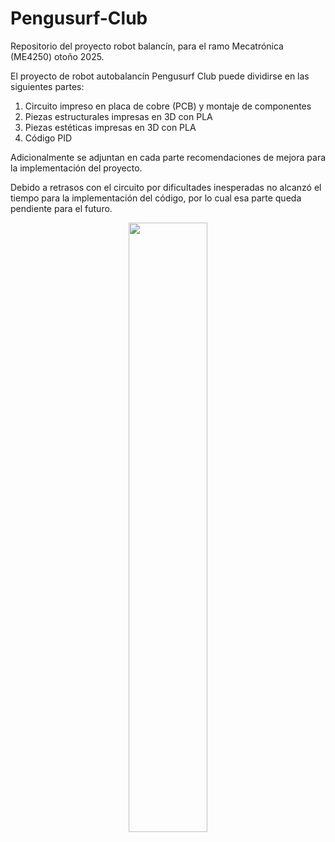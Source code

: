 # Pengusurf-Club
Repositorio del proyecto robot balancín, para el ramo Mecatrónica (ME4250) otoño 2025.

El proyecto de robot autobalancín Pengusurf Club puede dividirse en las siguientes partes:

1) Circuito impreso en placa de cobre (PCB) y montaje de componentes
2) Piezas estructurales impresas en 3D con PLA
3) Piezas estéticas impresas en 3D con PLA
4) Código PID

Adicionalmente se adjuntan en cada parte recomendaciones de mejora para la implementación del proyecto.

Debido a retrasos con el circuito por dificultades inesperadas no alcanzó el tiempo para la implementación del código, por lo cual esa parte queda pendiente para el futuro.

<p align="center">
<img src ="https://github.com/user-attachments/assets/2a263f76-5370-43f5-8eb9-35cfc85a494a" width= 50%>


